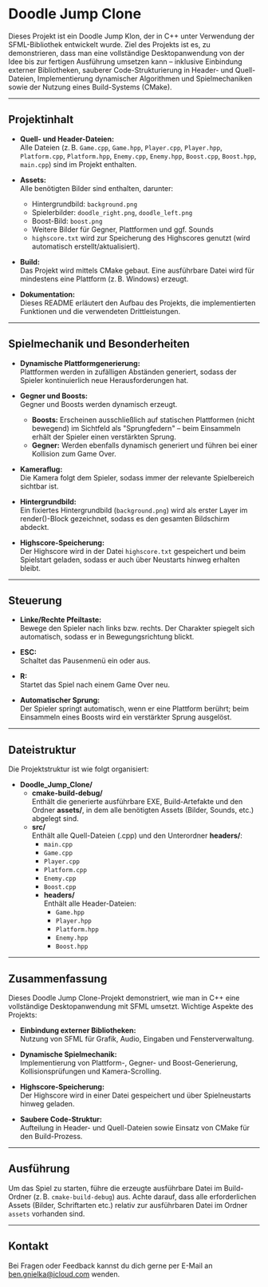 # Doodle Jump Clone

Dieses Projekt ist ein Doodle Jump Klon, der in C++ unter Verwendung der SFML-Bibliothek entwickelt wurde. Ziel des Projekts ist es, zu demonstrieren, dass man eine vollständige Desktopanwendung von der Idee bis zur fertigen Ausführung umsetzen kann – inklusive Einbindung externer Bibliotheken, sauberer Code-Strukturierung in Header- und Quell-Dateien, Implementierung dynamischer Algorithmen und Spielmechaniken sowie der Nutzung eines Build-Systems (CMake).

---


## Projektinhalt

- **Quell- und Header-Dateien:**  
  Alle Dateien (z. B. `Game.cpp`, `Game.hpp`, `Player.cpp`, `Player.hpp`, `Platform.cpp`, `Platform.hpp`, `Enemy.cpp`, `Enemy.hpp`, `Boost.cpp`, `Boost.hpp`, `main.cpp`) sind im Projekt enthalten.

- **Assets:**  
  Alle benötigten Bilder sind enthalten, darunter:
    - Hintergrundbild: `background.png`
    - Spielerbilder: `doodle_right.png`, `doodle_left.png`
    - Boost-Bild: `boost.png`
    - Weitere Bilder für Gegner, Plattformen und ggf. Sounds
    - `highscore.txt` wird zur Speicherung des Highscores genutzt (wird automatisch erstellt/aktualisiert).

- **Build:**  
  Das Projekt wird mittels CMake gebaut. Eine ausführbare Datei wird für mindestens eine Plattform (z. B. Windows) erzeugt.

- **Dokumentation:**  
  Dieses README erläutert den Aufbau des Projekts, die implementierten Funktionen und die verwendeten Drittleistungen.

---

## Spielmechanik und Besonderheiten

- **Dynamische Plattformgenerierung:**  
  Plattformen werden in zufälligen Abständen generiert, sodass der Spieler kontinuierlich neue Herausforderungen hat.

- **Gegner und Boosts:**  
  Gegner und Boosts werden dynamisch erzeugt.
    - **Boosts:** Erscheinen ausschließlich auf statischen Plattformen (nicht bewegend) im Sichtfeld als "Sprungfedern" – beim Einsammeln erhält der Spieler einen verstärkten Sprung.
    - **Gegner:** Werden ebenfalls dynamisch generiert und führen bei einer Kollision zum Game Over.

- **Kameraflug:**  
  Die Kamera folgt dem Spieler, sodass immer der relevante Spielbereich sichtbar ist.

- **Hintergrundbild:**  
  Ein fixiertes Hintergrundbild (`background.png`) wird als erster Layer im render()-Block gezeichnet, sodass es den gesamten Bildschirm abdeckt.

- **Highscore-Speicherung:**  
  Der Highscore wird in der Datei `highscore.txt` gespeichert und beim Spielstart geladen, sodass er auch über Neustarts hinweg erhalten bleibt.

---

## Steuerung

- **Linke/Rechte Pfeiltaste:**  
  Bewege den Spieler nach links bzw. rechts. Der Charakter spiegelt sich automatisch, sodass er in Bewegungsrichtung blickt.

- **ESC:**  
  Schaltet das Pausenmenü ein oder aus.

- **R:**  
  Startet das Spiel nach einem Game Over neu.

- **Automatischer Sprung:**  
  Der Spieler springt automatisch, wenn er eine Plattform berührt; beim Einsammeln eines Boosts wird ein verstärkter Sprung ausgelöst.

---

## Dateistruktur

Die Projektstruktur ist wie folgt organisiert:

- **Doodle_Jump_Clone/**
    - **cmake-build-debug/**  
      Enthält die generierte ausführbare EXE, Build-Artefakte und den Ordner **assets/**, in dem alle benötigten Assets (Bilder, Sounds, etc.) abgelegt sind.
    - **src/**  
      Enthält alle Quell-Dateien (.cpp) und den Unterordner **headers/**:
        - `main.cpp`
        - `Game.cpp`
        - `Player.cpp`
        - `Platform.cpp`
        - `Enemy.cpp`
        - `Boost.cpp`
        - **headers/**  
          Enthält alle Header-Dateien:
            - `Game.hpp`
            - `Player.hpp`
            - `Platform.hpp`
            - `Enemy.hpp`
            - `Boost.hpp`

    

---

## Zusammenfassung

Dieses Doodle Jump Clone-Projekt demonstriert, wie man in C++ eine vollständige Desktopanwendung mit SFML umsetzt. Wichtige Aspekte des Projekts:

- **Einbindung externer Bibliotheken:**  
  Nutzung von SFML für Grafik, Audio, Eingaben und Fensterverwaltung.

- **Dynamische Spielmechanik:**  
  Implementierung von Plattform-, Gegner- und Boost-Generierung, Kollisionsprüfungen und Kamera-Scrolling.

- **Highscore-Speicherung:**  
  Der Highscore wird in einer Datei gespeichert und über Spielneustarts hinweg geladen.

- **Saubere Code-Struktur:**  
  Aufteilung in Header- und Quell-Dateien sowie Einsatz von CMake für den Build-Prozess.

---

## Ausführung

Um das Spiel zu starten, führe die erzeugte ausführbare Datei im Build-Ordner (z. B. `cmake-build-debug`) aus. Achte darauf, dass alle erforderlichen Assets (Bilder, Schriftarten etc.) relativ zur ausführbaren Datei im Ordner `assets` vorhanden sind.

---

## Kontakt

Bei Fragen oder Feedback kannst du dich gerne per E-Mail an ben.gnielka@icloud.com wenden.
